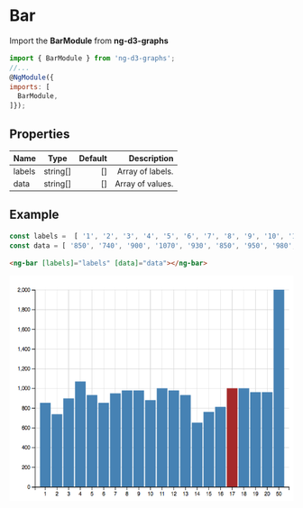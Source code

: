 # Bar

Import the **BarModule** from **ng-d3-graphs** 

```javascript
import { BarModule } from 'ng-d3-graphs';
//...
@NgModule({
imports: [
  BarModule,
]});
```



## Properties

| Name        | Type           | Default  | Description |
| ------------- |:-------------:| -----:| -------------:|
| labels        | string[]        | [] | Array of labels. |
| data        | string[]        | [] | Array of values. |


## Example

```javascript
const labels =  [ '1', '2', '3', '4', '5', '6', '7', '8', '9', '10', '11', '12', '13', '14', '15', '16', '17', '18', '19', '20', '50' ];
const data = [ '850', '740', '900', '1070', '930', '850', '950', '980', '980', '880', '1000', '980', '930', '650', '760', '810', '1000', '1000', '960', '960', '2000' ];
```

```html
<ng-bar [labels]="labels" [data]="data"></ng-bar>
```

<img src="./images/ng-d3-graphs-bar.png" style="width:100%;height:400px;">
